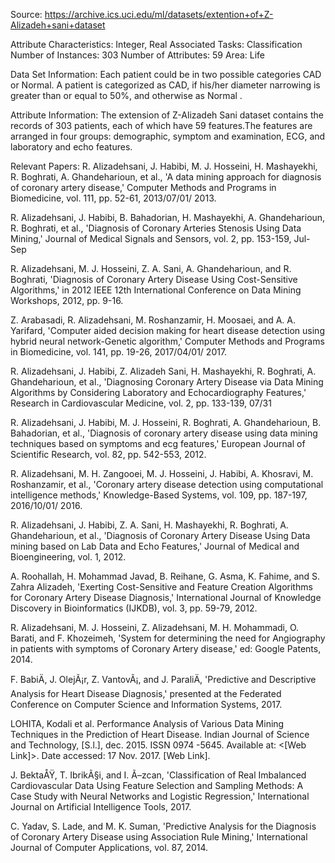 Source: https://archive.ics.uci.edu/ml/datasets/extention+of+Z-Alizadeh+sani+dataset

Attribute Characteristics: Integer, Real 
Associated Tasks: Classification
Number of Instances: 303 
Number of Attributes: 59
Area: Life

Data Set Information: 
Each patient could be in two possible categories CAD or Normal. A patient is categorized as CAD, if his/her diameter narrowing is greater than or equal to 50%, and otherwise as Normal .

Attribute Information:
The extension of Z-Alizadeh Sani dataset contains the records of 303 patients, each of which have 59 features.The features are arranged in four groups: demographic, symptom and examination, ECG, and laboratory and echo features.

Relevant Papers:
R. Alizadehsani, J. Habibi, M. J. Hosseini, H. Mashayekhi, R. Boghrati, A. Ghandeharioun, et al., 'A data mining approach for diagnosis of coronary artery disease,' Computer Methods and Programs in Biomedicine, vol. 111, pp. 52-61, 2013/07/01/ 2013.

R. Alizadehsani, J. Habibi, B. Bahadorian, H. Mashayekhi, A. Ghandeharioun, R. Boghrati, et al., 'Diagnosis of Coronary Arteries Stenosis Using Data Mining,' Journal of Medical Signals and Sensors, vol. 2, pp. 153-159, Jul-Sep

R. Alizadehsani, M. J. Hosseini, Z. A. Sani, A. Ghandeharioun, and R. Boghrati, 'Diagnosis of Coronary Artery Disease Using Cost-Sensitive Algorithms,' in 2012 IEEE 12th International Conference on Data Mining Workshops, 2012, pp. 9-16.

Z. Arabasadi, R. Alizadehsani, M. Roshanzamir, H. Moosaei, and A. A. Yarifard, 'Computer aided decision making for heart disease detection using hybrid neural network-Genetic algorithm,' Computer Methods and Programs in Biomedicine, vol. 141, pp. 19-26, 2017/04/01/ 2017.

R. Alizadehsani, J. Habibi, Z. Alizadeh Sani, H. Mashayekhi, R. Boghrati, A. Ghandeharioun, et al., 'Diagnosing Coronary Artery Disease via Data Mining Algorithms by Considering Laboratory and Echocardiography Features,' Research in Cardiovascular Medicine, vol. 2, pp. 133-139, 07/31

R. Alizadehsani, J. Habibi, M. J. Hosseini, R. Boghrati, A. Ghandeharioun, B. Bahadorian, et al., 'Diagnosis of coronary artery disease using data mining techniques based on symptoms and ecg features,' European Journal of Scientific Research, vol. 82, pp. 542-553, 2012.

R. Alizadehsani, M. H. Zangooei, M. J. Hosseini, J. Habibi, A. Khosravi, M. Roshanzamir, et al., 'Coronary artery disease detection using computational intelligence methods,' Knowledge-Based Systems, vol. 109, pp. 187-197, 2016/10/01/ 2016.

R. Alizadehsani, J. Habibi, Z. A. Sani, H. Mashayekhi, R. Boghrati, A. Ghandeharioun, et al., 'Diagnosis of Coronary Artery Disease Using Data mining based on Lab Data and Echo Features,' Journal of Medical and Bioengineering, vol. 1, 2012.

A. Roohallah, H. Mohammad Javad, B. Reihane, G. Asma, K. Fahime, and S. Zahra Alizadeh, 'Exerting Cost-Sensitive and Feature Creation Algorithms for Coronary Artery Disease Diagnosis,' International Journal of Knowledge Discovery in Bioinformatics (IJKDB), vol. 3, pp. 59-79, 2012.

R. Alizadehsani, M. J. Hosseini, Z. Alizadehsani, M. H. Mohammadi, O. Barati, and F. Khozeimeh, 'System for determining the need for Angiography in patients with symptoms of Coronary Artery disease,' ed: Google Patents, 2014.

F. BabiÄ, J. OlejÃ¡r, Z. VantovÃ¡, and J. ParaliÄ, 'Predictive and Descriptive Analysis for Heart Disease Diagnosis,' presented at the Federated Conference on Computer Science and Information Systems, 2017.

LOHITA, Kodali et al. Performance Analysis of Various Data Mining Techniques in the Prediction of Heart Disease. Indian Journal of Science and Technology, [S.l.], dec. 2015. ISSN 0974 -5645. Available at: <[Web Link]>. Date accessed: 17 Nov. 2017. [Web Link].

J. BektaÅŸ, T. IbrikÃ§i, and I. Ã–zcan, 'Classification of Real Imbalanced Cardiovascular Data Using Feature Selection and Sampling Methods: A Case Study with Neural Networks and Logistic Regression,' International Journal on Artificial Intelligence Tools, 2017.

C. Yadav, S. Lade, and M. K. Suman, 'Predictive Analysis for the Diagnosis of Coronary Artery Disease using Association Rule Mining,' International Journal of Computer Applications, vol. 87, 2014.
